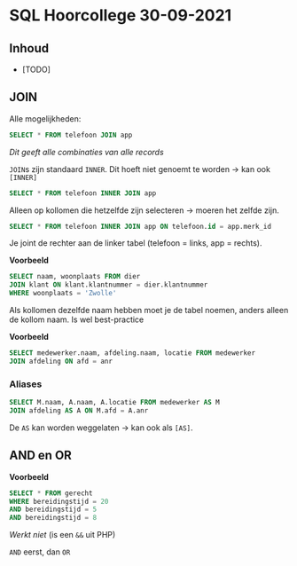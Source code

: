# SQL Hoorcollege 30-09-2021

## Inhoud

- [TODO]

## JOIN

Alle mogelijkheden:
```SQL
SELECT * FROM telefoon JOIN app
```
*Dit geeft alle combinaties van alle records*

`JOIN`s zijn standaard `INNER`. Dit hoeft niet genoemt te worden -> kan ook `[INNER]`
```SQL
SELECT * FROM telefoon INNER JOIN app
```

Alleen op kollomen die hetzelfde zijn selecteren -> moeren het zelfde zijn.
```SQL
SELECT * FROM telefoon INNER JOIN app ON telefoon.id = app.merk_id
```

Je joint de rechter aan  de linker tabel (telefoon = links, app = rechts).

**Voorbeeld**
```SQL
SELECT naam, woonplaats FROM dier
JOIN klant ON klant.klantnummer = dier.klantnummer
WHERE woonplaats = 'Zwolle'
```

Als kollomen dezelfde naam hebben moet je de tabel noemen, anders alleen de kollom naam. Is wel best-practice

**Voorbeeld**
```SQL
SELECT medewerker.naam, afdeling.naam, locatie FROM medewerker
JOIN afdeling ON afd = anr
```

### Aliases

```SQL
SELECT M.naam, A.naam, A.locatie FROM medewerker AS M
JOIN afdeling AS A ON M.afd = A.anr
```

De `AS` kan worden weggelaten -> kan ook als `[AS]`.

## AND en OR

**Voorbeeld**
```SQL
SELECT * FROM gerecht
WHERE bereidingstijd = 20
AND bereidingstijd = 5
AND bereidingstijd = 8
```
*Werkt niet* (is een `&&` uit PHP)

`AND` eerst, dan `OR`